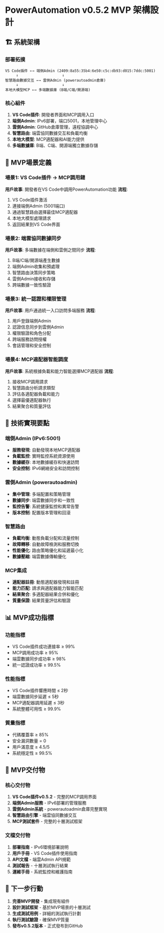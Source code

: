 # PowerAutomation v0.5.2 MVP 架構設計

## 🏗️ 系統架構

### **部署拓撲**
```
VS Code插件 ←→ 端側Admin (2409:8a55:35b4:6e50:c5c:db93:d015:7ddc:5001)
     ↓                    ↓
智慧路由數據交互 ←→ 雲側Admin (powerautoadmin倉庫)
     ↓                    ↓
本地大模型MCP ←→ 多端數據庫 (B端/C端/開源端)
```

### **核心組件**
1. **VS Code插件**: 開發者界面和MCP調用入口
2. **端側Admin**: IPv6部署，端口5001，本地管理中心
3. **雲側Admin**: GitHub倉庫管理，遠程協調中心
4. **智慧路由**: 端雲協同數據交互和負載均衡
5. **本地大模型**: MCP適配器和AI能力提供
6. **多端數據庫**: B端、C端、開源端獨立數據存儲

## 🎯 MVP場景定義

### **場景1: VS Code插件 → MCP調用鏈**
**用戶故事**: 開發者在VS Code中調用PowerAutomation功能
**流程**:
1. VS Code插件激活
2. 連接端側Admin (5001端口)
3. 通過智慧路由選擇最佳MCP適配器
4. 本地大模型處理請求
5. 返回結果到VS Code界面

### **場景2: 端雲協同數據同步**
**用戶故事**: 多端數據在端側和雲側之間同步
**流程**:
1. B端/C端/開源端產生數據
2. 端側Admin收集和預處理
3. 智慧路由決策同步策略
4. 雲側Admin接收和存儲
5. 跨端數據一致性驗證

### **場景3: 統一認證和權限管理**
**用戶故事**: 用戶通過統一入口訪問多端服務
**流程**:
1. 用戶登錄端側Admin
2. 認證信息同步到雲側Admin
3. 權限驗證和角色分配
4. 跨端服務訪問授權
5. 會話管理和安全控制

### **場景4: MCP適配器智能調度**
**用戶故事**: 系統根據負載和能力智能選擇MCP適配器
**流程**:
1. 接收MCP調用請求
2. 智慧路由分析請求類型
3. 評估各適配器負載和能力
4. 選擇最優適配器執行
5. 結果聚合和質量評估

## 🔧 技術實現要點

### **端側Admin (IPv6:5001)**
- **服務發現**: 自動發現本地MCP適配器
- **負載監控**: 實時監控系統資源使用
- **數據緩存**: 本地數據緩存和快速訪問
- **安全控制**: IPv6網絡安全和訪問控制

### **雲側Admin (powerautoadmin)**
- **集中管理**: 多端配置和策略管理
- **數據同步**: 端雲數據同步和一致性
- **監控告警**: 系統健康監控和異常告警
- **版本控制**: 配置版本管理和回滾

### **智慧路由**
- **負載均衡**: 動態負載分配和流量控制
- **故障轉移**: 自動故障檢測和服務切換
- **性能優化**: 路由策略優化和延遲最小化
- **數據壓縮**: 端雲數據傳輸優化

### **MCP集成**
- **適配器註冊**: 動態適配器發現和註冊
- **能力匹配**: 請求與適配器能力智能匹配
- **結果聚合**: 多適配器結果合併和優化
- **質量保證**: 結果質量評估和驗證

## 📊 MVP成功指標

### **功能指標**
- VS Code插件成功連接率 ≥ 99%
- MCP調用成功率 ≥ 95%
- 端雲數據同步成功率 ≥ 98%
- 統一認證成功率 ≥ 99.5%

### **性能指標**
- VS Code插件響應時間 ≤ 2秒
- 端雲數據同步延遲 ≤ 5秒
- MCP適配器調用延遲 ≤ 3秒
- 系統整體可用性 ≥ 99.9%

### **質量指標**
- 代碼覆蓋率 ≥ 85%
- 安全漏洞數量 = 0
- 用戶滿意度 ≥ 4.5/5
- 系統穩定性 ≥ 99.5%

## 🚀 MVP交付物

### **核心交付物**
1. **VS Code插件v0.5.2** - 完整的MCP調用界面
2. **端側Admin服務** - IPv6部署的管理服務
3. **雲側Admin系統** - powerautoadmin倉庫完整實現
4. **智慧路由引擎** - 端雲協同數據交互
5. **MCP測試套件** - 完整的十層測試框架

### **文檔交付物**
1. **部署指南** - IPv6環境部署說明
2. **用戶手冊** - VS Code插件使用指南
3. **API文檔** - 端雲Admin API規範
4. **測試報告** - 十層測試執行結果
5. **運維手冊** - 系統監控和維護指南

## 🎯 下一步行動

1. **完善MVP開發** - 集成現有組件
2. **設計測試框架** - 基於MVP場景的十層測試
3. **生成測試用例** - 詳細的測試執行計劃
4. **執行測試驗證** - 確保MVP質量
5. **發布v0.5.2版本** - 正式發布到GitHub

